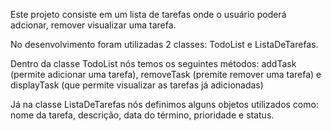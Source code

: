 Este projeto consiste em um lista de tarefas onde o usuário poderá adcionar, remover visualizar uma tarefa.

No desenvolvimento foram utilizadas 2 classes: TodoList e ListaDeTarefas.

Dentro da classe TodoList nós temos os seguintes métodos: addTask (permite adicionar uma tarefa), removeTask (premite remover uma tarefa) e displayTask (que permite visualizar as tarefas já adicionadas)

Já na classe ListaDeTarefas nós definimos alguns objetos utilizados como: nome da tarefa, descrição, data do término, prioridade e status.